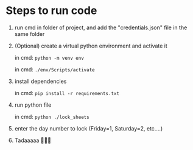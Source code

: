 # Steps to run code

1. run cmd in folder of project, and add the "credentials.json" file in the same folder
2. (Optional) create a virtual python environment and activate it
    
    in cmd: `python -m venv env`
    
    in cmd: `./env/Scripts/activate`
3. install dependencies
    
    in cmd: `pip install -r requirements.txt`
4. run python file
    
    in cmd: `python ./lock_sheets`
5. enter the day number to lock (Friday=1, Saturday=2, etc....)

6. Tadaaaaa 🎉🎉🎉
